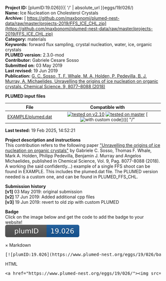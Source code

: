 **Project ID:** [plumID:19.026]({{ '/' | absolute_url }}eggs/19/026/)  
**Name:**  Ice Nucleation on Cholesterol Crystals  
**Archive:** [ https://github.com/maxbonomi/plumed-nest-data/raw/master/projects-2019/FFS_ICE_CHL.zip](https://github.com/maxbonomi/plumed-nest-data/raw/master/projects-2019/FFS_ICE_CHL.zip)  
**Category:**  materials  
**Keywords:**  forward flux sampling, crystal nucleation, water, ice, organic crystals  
**PLUMED version:**  2.3.0-mod  
**Contributor:**  Gabriele Cesare Sosso  
**Submitted on:** 03 May 2019  
**Last revised:** 19 Jun 2019  
**Publication:** [G. C. Sosso, T. F. Whale, M. A. Holden, P. Pedevilla, B. J. Murray, A. Michaelides, Unravelling the origins of ice nucleation on organic crystals. Chemical Science. 9, 8077–8088 (2018)](http://dx.doi.org/10.1039/c8sc02753f)  
  
**PLUMED input files**  
  
| File     | Compatible with |  
|:--------:|:--------:|  
| [EXAMPLE/plumed.dat](./data/EXAMPLE/plumed.dat.md) |  [![tested on v2.10](https://img.shields.io/badge/v2.10-failed-red.svg)](data/EXAMPLE/plumed.dat.plumed.stderr) [![tested on master](https://img.shields.io/badge/master-failed-red.svg)](data/EXAMPLE/plumed.dat.plumed_master.stderr) [![with custom code](https://img.shields.io/badge/with-custom_code-red.svg)]({{ "/" | absolute_url }}badges) |  
  
**Last tested:**  19 Feb 2025, 14:52:21
  
**Project description and instructions**  
This contribution refers to the following paper ["Unravelling the origins of ice nucleation on organic crystals"](https://pubs.rsc.org/en/content/articlelanding/2018/sc/c8sc02753f#!divAbstract) by Gabriele C. Sosso, Thomas F. Whale, Mark A. Holden, Philipp Pedevilla, Benjamin J. Murray and Angelos Michaelides, published in Chemical Science, Vol. 9, Pag. 8077-8088 (2018). A working (he said confidently...) example of a single FFS shoot can be found in EXAMPLE. This includes the plumed.dat file. The PLUMED version needed is a custom one, and can be found in PLUMED_FFS_CHL.

  
**Submission history**  
**[v1]** 03 May 2019: original submission  
**[v2]** 17 Jun 2019: Added additional cpp files  
**[v3]** 19 Jun 2019: revert to old zip with custom PLUMED  
  
**Badge**  
Click on the image below and get the code to add the badge to your website!  
<img src="./badge.svg" alt="plumeDnest:19.026" id="myBtn" class="badge">
<div id="myModal" class="modal">
  <div class="modal-content">
    <span class="close">&times;</span>
    Markdown<pre>[![plumID:19.026](https://www.plumed-nest.org/eggs/19/026/badge.svg)](https://www.plumed-nest.org/eggs/19/026/)</pre>
    HTML<pre>&lt;a href="https://www.plumed-nest.org/eggs/19/026/"&gt;&lt;img src="https://www.plumed-nest.org/eggs/19/026/badge.svg" alt="plumID:19.026"&gt;&lt;/a&gt;</pre>
  </div>
</div>
